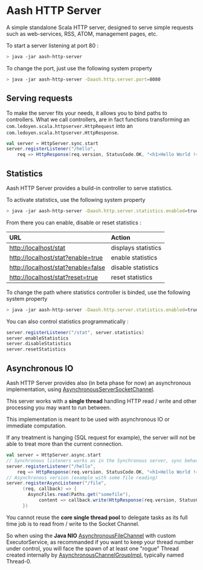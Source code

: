 # Aash HTTP Server

A simple standalone Scala HTTP server, designed to serve simple requests such as web-services, RSS, ATOM, management pages, etc.

To start a server listening at port 80 :

```bash
> java -jar aash-http-server
```

To change the port, just use the following system property
```bash
> java -jar aash-http-server -Daash.http.server.port=8080
```

## Serving requests

To make the server fits your needs, it allows you to bind paths to controllers.
What we call controllers, are in fact functions transforming an `com.ledoyen.scala.httpserver.HttpRequest` into an `com.ledoyen.scala.httpserver.HttpResponse`.

```scala
val server = HttpServer.sync.start
server.registerListener("/hello",
	req => HttpResponse(req.version, StatusCode.OK, "<h1>Hello World !</h1>"))
```

## Statistics

Aash HTTP Server provides a build-in controller to serve statistics.

To activate statistics, use the following system property
```bash
> java -jar aash-http-server -Daash.http.server.statistics.enabled=true
```

From there you can enable, disable or reset statistics :

URL 																	| Action
:-----------------------------------------------------------------------|:--------------------
[http://localhost/stat](http://localhost/stat)							|	displays statistics
[http://localhost/stat?enable=true](http://localhost/stat?enable=true)	|	enable statistics
[http://localhost/stat?enable=false](http://localhost/stat?enable=false)|	disable statistics
[http://localhost/stat?reset=true](http://localhost/stat?reset=true)	|	reset statistics

To change the path where statistics controller is binded, use the following system property
```bash
> java -jar aash-http-server -Daash.http.server.statistics.enabled=true -Daash.http.server.statistics.path=/stat
```

You can also control statistics programmatically :
```scala
server.registerListener("/stat", server.statistics)
server.enableStatistics
server.disableStatistics
server.resetStatistics
```

## Asynchronous IO

Aash HTTP Server provides also (in beta phase for now) an asynchronous implementation, using [AsynchronousServerSocketChannel](http://docs.oracle.com/javase/7/docs/api/java/nio/channels/AsynchronousServerSocketChannel.html).

This server works with a __single thread__ handling HTTP read / write and other processing you may want to run between.

This implementation is meant to be used with asynchronous IO or immediate computation.

If any treatment is hanging (SQL request for example), the server will not be able to treat more than the current connection.

```scala
val server = HttpServer.async.start
// Synchronous listeners works as in the Synchronous server, sync behavior is "emulated"
server.registerListener("/hello",
	req => HttpResponse(req.version, StatusCode.OK, "<h1>Hello World !</h1>"))
// Asynchronous version (example with some file reading)
server.registerAsyncListener("/file",
      (req, callback) => {
        AsyncFiles.read(Paths.get("somefile"),
            content => callback.write(HttpResponse(req.version, StatusCode.OK, content)))
      })
```

You cannot reuse the __core single thread pool__ to delegate tasks as its full time job is to read from / write to the Socket Channel.

So when using the __Java NIO__ [AsynchronousFileChannel](http://openjdk.java.net/projects/nio/javadoc/java/nio/channels/AsynchronousFileChannel.html) with custom ExecutorService,
as recommanded if you want to keep your thread number under control, you will face the spawn of at least one "rogue" Thread created internally by 
[AsynchronousChannelGroupImpl](http://grepcode.com/file/repository.grepcode.com/java/root/jdk/openjdk/7-b147/sun/nio/ch/AsynchronousChannelGroupImpl.java#AsynchronousChannelGroupImpl.startThreads%28java.lang.Runnable%29), 
typically named Thread-0.
